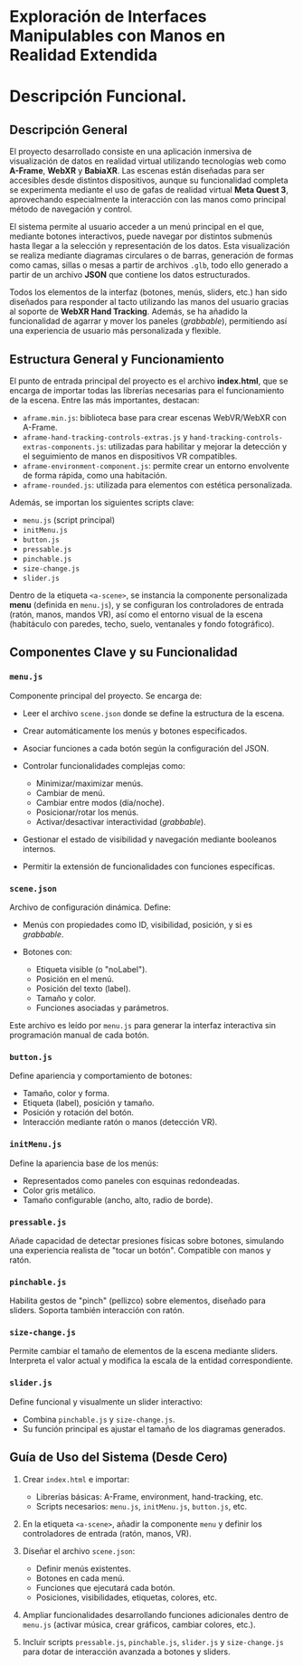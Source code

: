 # Exploración de Interfaces Manipulables con Manos en Realidad Extendida
# Descripción Funcional.

## Descripción General

El proyecto desarrollado consiste en una aplicación inmersiva de visualización de datos en realidad virtual utilizando tecnologías web como **A-Frame**, **WebXR** y **BabiaXR**. Las escenas están diseñadas para ser accesibles desde distintos dispositivos, aunque su funcionalidad completa se experimenta mediante el uso de gafas de realidad virtual **Meta Quest 3**, aprovechando especialmente la interacción con las manos como principal método de navegación y control.

El sistema permite al usuario acceder a un menú principal en el que, mediante botones interactivos, puede navegar por distintos submenús hasta llegar a la selección y representación de los datos. Esta visualización se realiza mediante diagramas circulares o de barras, generación de formas como camas, sillas o mesas a partir de archivos `.glb`, todo ello generado a partir de un archivo **JSON** que contiene los datos estructurados.

Todos los elementos de la interfaz (botones, menús, sliders, etc.) han sido diseñados para responder al tacto utilizando las manos del usuario gracias al soporte de **WebXR Hand Tracking**. Además, se ha añadido la funcionalidad de agarrar y mover los paneles (*grabbable*), permitiendo así una experiencia de usuario más personalizada y flexible.

## Estructura General y Funcionamiento

El punto de entrada principal del proyecto es el archivo **index.html**, que se encarga de importar todas las librerías necesarias para el funcionamiento de la escena. Entre las más importantes, destacan:

* `aframe.min.js`: biblioteca base para crear escenas WebVR/WebXR con A-Frame.
* `aframe-hand-tracking-controls-extras.js` y `hand-tracking-controls-extras-components.js`: utilizadas para habilitar y mejorar la detección y el seguimiento de manos en dispositivos VR compatibles.
* `aframe-environment-component.js`: permite crear un entorno envolvente de forma rápida, como una habitación.
* `aframe-rounded.js`: utilizada para elementos con estética personalizada.

Además, se importan los siguientes scripts clave:

* `menu.js` (script principal)
* `initMenu.js`
* `button.js`
* `pressable.js`
* `pinchable.js`
* `size-change.js`
* `slider.js`

Dentro de la etiqueta `<a-scene>`, se instancia la componente personalizada **menu** (definida en `menu.js`), y se configuran los controladores de entrada (ratón, manos, mandos VR), así como el entorno visual de la escena (habitáculo con paredes, techo, suelo, ventanales y fondo fotográfico).

## Componentes Clave y su Funcionalidad

### `menu.js`

Componente principal del proyecto. Se encarga de:

* Leer el archivo `scene.json` donde se define la estructura de la escena.
* Crear automáticamente los menús y botones especificados.
* Asociar funciones a cada botón según la configuración del JSON.
* Controlar funcionalidades complejas como:

  * Minimizar/maximizar menús.
  * Cambiar de menú.
  * Cambiar entre modos (día/noche).
  * Posicionar/rotar los menús.
  * Activar/desactivar interactividad (*grabbable*).
* Gestionar el estado de visibilidad y navegación mediante booleanos internos.
* Permitir la extensión de funcionalidades con funciones específicas.

### `scene.json`

Archivo de configuración dinámica. Define:

* Menús con propiedades como ID, visibilidad, posición, y si es *grabbable*.
* Botones con:

  * Etiqueta visible (o "noLabel").
  * Posición en el menú.
  * Posición del texto (label).
  * Tamaño y color.
  * Funciones asociadas y parámetros.

Este archivo es leído por `menu.js` para generar la interfaz interactiva sin programación manual de cada botón.

### `button.js`

Define apariencia y comportamiento de botones:

* Tamaño, color y forma.
* Etiqueta (label), posición y tamaño.
* Posición y rotación del botón.
* Interacción mediante ratón o manos (detección VR).

### `initMenu.js`

Define la apariencia base de los menús:

* Representados como paneles con esquinas redondeadas.
* Color gris metálico.
* Tamaño configurable (ancho, alto, radio de borde).

### `pressable.js`

Añade capacidad de detectar presiones físicas sobre botones, simulando una experiencia realista de "tocar un botón". Compatible con manos y ratón.

### `pinchable.js`

Habilita gestos de "pinch" (pellizco) sobre elementos, diseñado para sliders. Soporta también interacción con ratón.

### `size-change.js`

Permite cambiar el tamaño de elementos de la escena mediante sliders. Interpreta el valor actual y modifica la escala de la entidad correspondiente.

### `slider.js`

Define funcional y visualmente un slider interactivo:

* Combina `pinchable.js` y `size-change.js`.
* Su función principal es ajustar el tamaño de los diagramas generados.

## Guía de Uso del Sistema (Desde Cero)

1. Crear `index.html` e importar:

   * Librerías básicas: A-Frame, environment, hand-tracking, etc.
   * Scripts necesarios: `menu.js`, `initMenu.js`, `button.js`, etc.

2. En la etiqueta `<a-scene>`, añadir la componente `menu` y definir los controladores de entrada (ratón, manos, VR).

3. Diseñar el archivo `scene.json`:

   * Definir menús existentes.
   * Botones en cada menú.
   * Funciones que ejecutará cada botón.
   * Posiciones, visibilidades, etiquetas, colores, etc.

4. Ampliar funcionalidades desarrollando funciones adicionales dentro de `menu.js` (activar música, crear gráficos, cambiar colores, etc.).

5. Incluir scripts `pressable.js`, `pinchable.js`, `slider.js` y `size-change.js` para dotar de interacción avanzada a botones y sliders.
